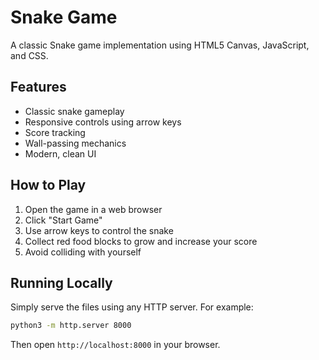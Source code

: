 # Snake Game

A classic Snake game implementation using HTML5 Canvas, JavaScript, and CSS.

## Features
- Classic snake gameplay
- Responsive controls using arrow keys
- Score tracking
- Wall-passing mechanics
- Modern, clean UI

## How to Play
1. Open the game in a web browser
2. Click "Start Game"
3. Use arrow keys to control the snake
4. Collect red food blocks to grow and increase your score
5. Avoid colliding with yourself

## Running Locally
Simply serve the files using any HTTP server. For example:
```bash
python3 -m http.server 8000
```
Then open `http://localhost:8000` in your browser.
